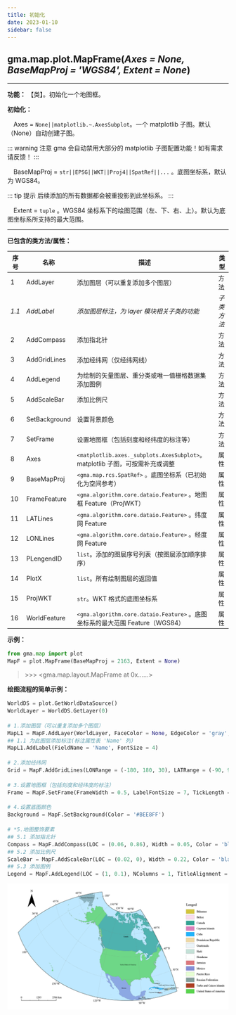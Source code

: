 ```yaml
---
title: 初始化
date: 2023-01-10
sidebar: false
---
```


## gma.map.plot.**MapFrame**(*Axes = None, BaseMapProj = 'WGS84', Extent = None*)<Badge text="1.1.2 +"/> 

---

**功能：** 【类】。初始化一个地图框。

**初始化：**

&emsp;Axes = `None||matplotlib.~.AxesSubplot`。一个 matplotlib 子图。默认（None）自动创建子图。

::: warning 注意
gma 会自动禁用大部分的 matplotlib 子图配置功能！如有需求请反馈！
:::

&emsp;BaseMapProj = `str||EPSG||WKT||Proj4||SpatRef||...` 。底图坐标系，默认为 WGS84。

::: tip 提示
后续添加的所有数据都会被重投影到此坐标系。
:::

&emsp;Extent = `tuple` 。WGS84 坐标系下的绘图范围（左、下、右、上）。默认为底图坐标系所支持的最大范围。

---

**已包含的类方法/属性：**

| 序号  | 名称          | 描述                                                         | 类型       |
| ----- | ------------- | ------------------------------------------------------------ | ---------- |
| 1     | AddLayer      | 添加图层（可以重复添加多个图层）                             | 方法       |
| *1.1* | *AddLabel*    | *添加图层标注，为 layer 模块相关子类的功能*                  | *子类方法* |
| 2     | AddCompass    | 添加指北针                                                   | 方法       |
| 3     | AddGridLines  | 添加经纬网（仅经纬网线）                             | 方法       |
| 4     | AddLegend     | 为绘制的矢量图层、重分类或唯一值栅格数据集添加图例           | 方法       |
| 5     | AddScaleBar   | 添加比例尺                                                   | 方法       |
| 6     | SetBackground | 设置背景颜色                                                 | 方法       |
| 7     | SetFrame      | 设置地图框（包括刻度和经纬度的标注等）                       | 方法       |
| 8     | Axes          | `<matplotlib.axes._subplots.AxesSubplot>`。matplotlib 子图，可按需补充或调整 | 属性       |
| 9     | BaseMapProj   | `<gma.map.rcs.SpatRef>` 。底图坐标系（已初始化为空间参考）   | 属性       |
| 10    | FrameFeature  | `<gma.algorithm.core.dataio.Feature>` 。地图框 Feature（ProjWKT） | 属性       |
| 11    | LATLines      | `<gma.algorithm.core.dataio.Feature>` 。纬度网 Feature       | 属性       |
| 12    | LONLines      | `<gma.algorithm.core.dataio.Feature>` 。经度网 Feature       | 属性       |
| 13    | PLengendID    | `list`。添加的图层序号列表（按图层添加顺序排序）             | 属性       |
| 14    | PlotX         | `list`。所有绘制图层的返回值                                 | 属性       |
| 15    | ProjWKT       | `str`。WKT 格式的底图坐标系                                  | 属性       |
| 16    | WorldFeature  | `<gma.algorithm.core.dataio.Feature>` 。底图坐标系的最大范围 Feature（WGS84） | 属性       |

**示例：**

```python
from gma.map import plot
MapF = plot.MapFrame(BaseMapProj = 2163, Extent = None)
```
> \>>> <gma.map.layout.MapFrame at 0x......>

**绘图流程的简单示例：**
```python
WorldDS = plot.GetWorldDataSource()
WorldLayer = WorldDS.GetLayer(0)

# 1.添加图层（可以重复添加多个图层）
MapL1 = MapF.AddLayer(WorldLayer, FaceColor = None, EdgeColor = 'gray', LineWidth = 0.1)
## 1.1 为此图层添加标注(标注属性表 'Name' 列)
MapL1.AddLabel(FieldName = 'Name', FontSize = 4)

# 2.添加经纬网
Grid = MapF.AddGridLines(LONRange = (-180, 180, 30), LATRange = (-90, 90, 15), LineWidth = 0.2)

# 3.设置地图框（包括刻度和经纬度的标注）
Frame = MapF.SetFrame(FrameWidth = 0.5, LabelFontSize = 7, TickLength = 0.008)

# 4.设置底图颜色
Background = MapF.SetBackground(Color = '#BEE8FF')

# *5.地图整饰要素
## 5.1 添加指北针
Compass = MapF.AddCompass(LOC = (0.06, 0.86), Width = 0.05, Color = 'black')
## 5.2 添加比例尺
ScaleBar = MapF.AddScaleBar(LOC = (0.02, 0), Width = 0.22, Color = 'black')
## 5.3 添加图例
Legend = MapF.AddLegend(LOC = (1, 0.1), NColumns = 1, TitleAlignment = 'left')
```
![](/map/MapFrame.png)
